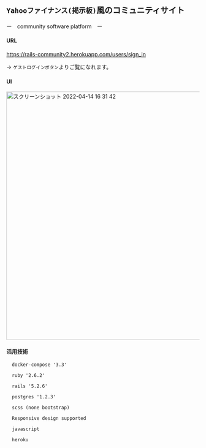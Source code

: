 ## `Yahooファイナンス(掲示板)`風のコミュニティサイト
ー　community software platform　ー

#### URL
https://rails-community2.herokuapp.com/users/sign_in

-> `ゲストログインボタン`よりご覧になれます。

#### UI

<img width="648" alt="スクリーンショット 2022-04-14 16 31 42" src="https://user-images.githubusercontent.com/92197575/163336268-7cd53ec1-81a5-486f-8cbf-394003cce31c.png">


#### 活用技術
```
  docker-compose '3.3'

  ruby '2.6.2'
  
  rails '5.2.6'
  
  postgres '1.2.3'
  
  scss (none bootstrap)
  
  Responsive design supported
  
  javascript
  
  heroku
```  
    
  
